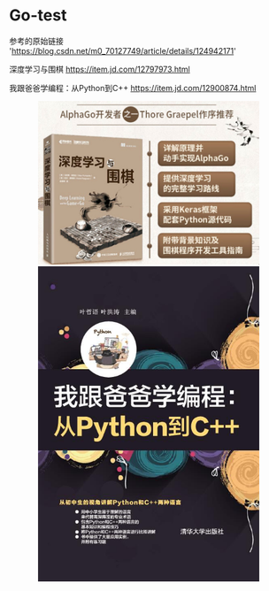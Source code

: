 # Go-test

参考的原始链接
'https://blog.csdn.net/m0_70127749/article/details/124942171'

深度学习与围棋
https://item.jd.com/12797973.html

我跟爸爸学编程：从Python到C++
https://item.jd.com/12900874.html


<div align="center">
    <img src="image\深度学习与围棋2.png" width="400"/>
</div>

<div align="center">
    <img src="image\我跟爸爸学编程-从Python到C++.jpg" width="400"/>
</div>

